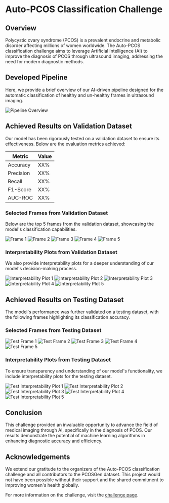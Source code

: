 # Auto-PCOS Classification Challenge

## Overview
Polycystic ovary syndrome (PCOS) is a prevalent endocrine and metabolic disorder affecting millions of women worldwide. The Auto-PCOS classification challenge aims to leverage Artificial Intelligence (AI) to improve the diagnosis of PCOS through ultrasound imaging, addressing the need for modern diagnostic methods.

## Developed Pipeline
Here, we provide a brief overview of our AI-driven pipeline designed for the automatic classification of healthy and un-healthy frames in ultrasound imaging.

![Pipeline Overview](path/to/pipeline_figure.png)

## Achieved Results on Validation Dataset
Our model has been rigorously tested on a validation dataset to ensure its effectiveness. Below are the evaluation metrics achieved:

| Metric     | Value |
|------------|-------|
| Accuracy   | XX%   |
| Precision  | XX%   |
| Recall     | XX%   |
| F1-Score   | XX%   |
| AUC-ROC    | XX%   |

### Selected Frames from Validation Dataset
Below are the top 5 frames from the validation dataset, showcasing the model's classification capabilities.

![Frame 1](path/to/frame1.png)
![Frame 2](path/to/frame2.png)
![Frame 3](path/to/frame3.png)
![Frame 4](path/to/frame4.png)
![Frame 5](path/to/frame5.png)

### Interpretability Plots from Validation Dataset
We also provide interpretability plots for a deeper understanding of our model's decision-making process.

![Interpretability Plot 1](path/to/plot1.png)
![Interpretability Plot 2](path/to/plot2.png)
![Interpretability Plot 3](path/to/plot3.png)
![Interpretability Plot 4](path/to/plot4.png)
![Interpretability Plot 5](path/to/plot5.png)

## Achieved Results on Testing Dataset
The model's performance was further validated on a testing dataset, with the following frames highlighting its classification accuracy.

### Selected Frames from Testing Dataset
![Test Frame 1](path/to/test_frame1.png)
![Test Frame 2](path/to/test_frame2.png)
![Test Frame 3](path/to/test_frame3.png)
![Test Frame 4](path/to/test_frame4.png)
![Test Frame 5](path/to/test_frame5.png)

### Interpretability Plots from Testing Dataset
To ensure transparency and understanding of our model's functionality, we include interpretability plots for the testing dataset.

![Test Interpretability Plot 1](path/to/test_plot1.png)
![Test Interpretability Plot 2](path/to/test_plot2.png)
![Test Interpretability Plot 3](path/to/test_plot3.png)
![Test Interpretability Plot 4](path/to/test_plot4.png)
![Test Interpretability Plot 5](path/to/test_plot5.png)

## Conclusion
This challenge provided an invaluable opportunity to advance the field of medical imaging through AI, specifically in the diagnosis of PCOS. Our results demonstrate the potential of machine learning algorithms in enhancing diagnostic accuracy and efficiency.

## Acknowledgements
We extend our gratitude to the organizers of the Auto-PCOS classification challenge and all contributors to the PCOSGen dataset. This project would not have been possible without their support and the shared commitment to improving women's health globally.

For more information on the challenge, visit the [challenge page](https://misahub.in/pcos/index.html).
